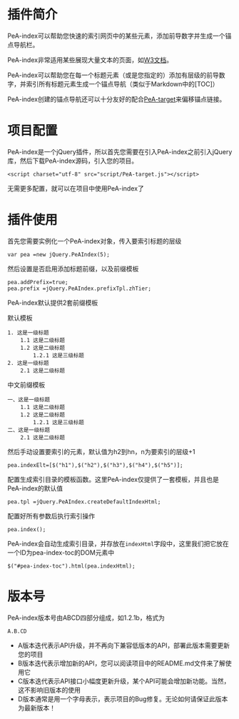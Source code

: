 # 插件简介

PeA-index可以帮助您快速的索引网页中的某些元素，添加前导数字并生成一个锚点导航栏。

PeA-index非常适用某些展现大量文本的页面，如[W3文档](http://http://www.w3.org/TR/2000/REC-DOM-Level-2-Events-20001113/events.html)。

PeA-index可以帮助您在每一个标题元素（或是您指定的）添加有层级的前导数字，并索引所有标题元素生成一个锚点导航（类似于Markdown中的[TOC]）

PeA-index创建的锚点导航还可以十分友好的配合[PeA-target](https://github.com/pea3nut/PeA-target)来偏移锚点链接。

# 项目配置

PeA-index是一个jQuery插件，所以首先您需要在引入PeA-index之前引入jQuery库，然后下载PeA-index源码，引入您的项目。

	<script charset="utf-8" src="script/PeA-target.js"></script>

无需更多配置，就可以在项目中使用PeA-index了

# 插件使用

首先您需要实例化一个PeA-index对象，传入要索引标题的层级

	var pea =new jQuery.PeAIndex(5);

然后设置是否启用添加标题前缀，以及前缀模板

	pea.addPrefix=true;
	pea.prefix =jQuery.PeAIndex.prefixTpl.zhTier;

PeA-index默认提供2套前缀模板

默认模板

	1. 这是一级标题
    	1.1 这是二级标题
    	1.2 这是二级标题
    		1.2.1 这是三级标题
    2. 这是一级标题
    	2.1 这是二级标题

中文前缀模板

	一、这是一级标题
    	1.1 这是二级标题
    	1.2 这是二级标题
    		1.2.1 这是三级标题
    二、这是一级标题
    	2.1 这是二级标题

然后手动设置要索引的元素，默认值为h2到hn，n为要索引的层级+1

	pea.indexElt=[$("h1"),$("h2"),$("h3"),$("h4"),$("h5")];

配置生成索引目录的模板函数。这里PeA-index仅提供了一套模板，并且也是PeA-index的默认值

	pea.tpl =jQuery.PeAIndex.createDefaultIndexHtml;

配置好所有参数后执行索引操作

	pea.index();

PeA-index会自动生成索引目录，并存放在`indexHtml`字段中，这里我们把它放在一个ID为pea-index-toc的DOM元素中

	$("#pea-index-toc").html(pea.indexHtml);

# 版本号 #

PeA-index版本号由ABCD四部分组成，如1.2.1b，格式为

    A.B.CD

 - A版本迭代表示API升级，并不再向下兼容低版本的API，部署此版本需要更新您的项目
 - B版本迭代表示增加新的API，您可以阅读项目中的README.md文件来了解使用它
 - C版本迭代表示API接口小幅度更新升级，某个API可能会增加新功能。当然，这不影响旧版本的使用
 - D版本通常是用一个字母表示，表示项目的Bug修复。无论如何请保证此版本为最新版本！
